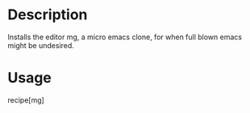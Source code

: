 Description
===========
Installs the editor mg, a micro emacs clone, for when full blown emacs might be undesired.

Usage
=====
recipe[mg]

